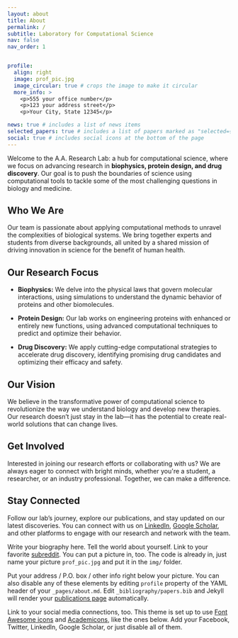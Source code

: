 ```yaml
---
layout: about
title: About
permalink: /
subtitle: Laboratory for Computational Science
nav: false
nav_order: 1


profile:
  align: right
  image: prof_pic.jpg
  image_circular: true # crops the image to make it circular
  more_info: >
    <p>555 your office number</p>
    <p>123 your address street</p>
    <p>Your City, State 12345</p>

news: true # includes a list of news items
selected_papers: true # includes a list of papers marked as "selected={true}"
social: true # includes social icons at the bottom of the page
---
```

Welcome to the A.A. Research Lab: a hub for computational science, where we focus on advancing research in **biophysics, protein design, and drug discovery**. Our goal is to push the boundaries of science using computational tools to tackle some of the most challenging questions in biology and medicine.

## Who We Are

Our team is passionate about applying computational methods to unravel the complexities of biological systems. We bring together experts and students from diverse backgrounds, all united by a shared mission of driving innovation in science for the benefit of human health.

## Our Research Focus

- **Biophysics:** We delve into the physical laws that govern molecular interactions, using simulations to understand the dynamic behavior of proteins and other biomolecules.

- **Protein Design:** Our lab works on engineering proteins with enhanced or entirely new functions, using advanced computational techniques to predict and optimize their behavior.

- **Drug Discovery:** We apply cutting-edge computational strategies to accelerate drug discovery, identifying promising drug candidates and optimizing their efficacy and safety.

## Our Vision

We believe in the transformative power of computational science to revolutionize the way we understand biology and develop new therapies. Our research doesn’t just stay in the lab—it has the potential to create real-world solutions that can change lives.

## Get Involved

Interested in joining our research efforts or collaborating with us? We are always eager to connect with bright minds, whether you're a student, a researcher, or an industry professional. Together, we can make a difference.

## Stay Connected

Follow our lab’s journey, explore our publications, and stay updated on our latest discoveries. You can connect with us on [LinkedIn](https://linkedin.com), [Google Scholar](https://scholar.google.com), and other platforms to engage with our research and network with the team.

Write your biography here. Tell the world about yourself. Link to your favorite [subreddit](http://reddit.com). You can put a picture in, too. The code is already in, just name your picture `prof_pic.jpg` and put it in the `img/` folder.

Put your address / P.O. box / other info right below your picture. You can also disable any of these elements by editing `profile` property of the YAML header of your `_pages/about.md`. Edit `_bibliography/papers.bib` and Jekyll will render your [publications page](/al-folio/publications/) automatically.

Link to your social media connections, too. This theme is set up to use [Font Awesome icons](https://fontawesome.com/) and [Academicons](https://jpswalsh.github.io/academicons/), like the ones below. Add your Facebook, Twitter, LinkedIn, Google Scholar, or just disable all of them.
